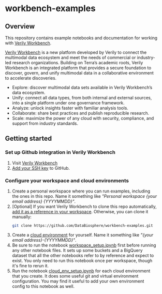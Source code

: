 # workbench-examples

## Overview

This repository contains example notebooks and documentation for working with [Verily Workbench](https://verily.com/solutions/terra/).

[Verily Workbench](https://verily.com/solutions/terra/) is a new platform developed by Verily to
connect the multimodal data ecosystem and meet the needs of commercial or industry-led research
organizations. Building on Terra’s academic roots, Verily Workbench is an integrated platform that
provides a secure foundation to discover, govern, and unify multimodal data in a collaborative
environment to accelerate discoveries.

- Explore: discover multimodal data sets available in Verily Workbench’s data ecosystem.
- Unify: connect all data types, from both internal and external sources, into a single platform under one governance framework.
- Analyze: unlock insights faster with familiar analysis tools.
- Collaborate: share best practices and publish reproducible research.
- Scale: maximize the power of any cloud with security, compliance, and support from industry standards.


## Getting started

### Set up Github integration in Verily Workbench

1. Visit [Verily Workbench](https://verily.com/solutions/terra/)
1. [Add your SSH key](https://terra-docs.api.verily.com/docs/how_to_guides/terra_ssh_key_guide/) to GitHub.

### Configure your workspace and cloud environments

1. Create a personal workspace where you can run examples, including the ones in this repo. Name it something like *"Personal workspace {your email address} {YYYYMMDD}"*.
1. [Optional] If you want Verily Workbench to clone this repo automatically, [add it as a reference in your
   workspace](https://terra-docs.api.verily.com/docs/how_to_guides/add_repo_to_ws/). Otherwise, you
   can clone it manually:
   ```sh
   git clone https://github.com/DataBiosphere/workbench-examples.git
   ```
1. Create a [cloud environment](https://terra-docs.api.verily.com/docs/reference/glossary/#cloud-environment) for yourself. Name it something like *"{your email address}-{YYYYMMDD}"*.
1. Be sure to run the notebook
   [workspace_setup.ipynb](https://github.com/DataBiosphere/workbench-examples/blob/main/workspace_setup.ipynb)
   first before running any other notebook files. It sets up some buckets and a BigQuery dataset
   that all the other notebooks refer to by reference and expect to exist. You only need to run this
   notebook once per workspace, though it's fine to rerun it.
1. Run the notebook
   [cloud_env_setup.ipynb](https://github.com/DataBiosphere/workbench-examples/blob/main/cloud_env_setup.ipynb)
   for each cloud environment that you create. It does some useful git and virtual environment
   configuration. You may find it useful to add your own environment config to this notebook as well.
